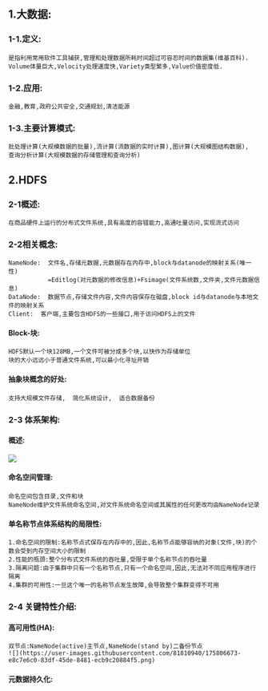## 1.大数据:
### 1-1.定义:
    是指利用常用软件工具捕获,管理和处理数据所耗时间超过可容忍时间的数据集(维基百科).
    Volume体量巨大,Velocity处理速度快,Variety类型繁多,Value价值密度低.
### 1-2.应用:
    金融,教育,政府公共安全,交通规划,清洁能源
### 1-3.主要计算模式:
    批处理计算(大规模数据的批量),流计算(流数据的实时计算),图计算(大规模图结构数据),
    查询分析计算(大规模数据的存储管理和查询分析)
## 2.HDFS
### 2-1概述:
    在商品硬件上运行的分布式文件系统,具有高度的容错能力,高通吐量访问,实现流式访问
### 2-2相关概念:
    NameNode:  文件名,存储元数据,元数据存在内存中,block与datanode的映射关系(唯一性)
               =Editlog(对元数据的修改信息)+Fsimage(文件系统数,文件夹,文件元数据信息)
    DataNode:  数据节点,存储文件内容,文件内容保存在磁盘,block id与datanode与本地文件的映射关系
    Client:  客户端,主要包含HDFS的一些接口,用于访问HDFS上的文件
#### Block-块:
    HDFS默认一个块128MB,一个文件可被分成多个块,以快作为存储单位
    块的大小远远小于普通文件系统,可以最小化寻址开销
#### 抽象块概念的好处:
    支持大规模文件存储,  简化系统设计,  适合数据备份
### 2-3 体系架构:
#### 概述:
   ![](https://user-images.githubusercontent.com/81810940/175805852-3e39fc9f-eff6-4fdb-8b2e-7aa90e85db0e.png)
#### 命名空间管理:
    命名空间包含目录,文件和块
    NameNode维护文件系统命名空间,对文件系统命名空间或其属性的任何更改均由NameNode记录
#### 单名称节点体系结构的局限性:
    1.命名空间的限制:名称节点式保存在内存中的,因此,名称节点能够容纳的对象(文件,块)的个数会受到内存空间大小的限制
    2.性能的瓶颈:整个分布式文件系统的吞吐量,受限于单个名称节点的吞吐量
    3.隔离问题:由于集群中只有一个名称节点,只有一个命名空间,因此,无法对不同应用程序进行隔离
    4.集群的可用性:一旦这个唯一的名称节点发生故障,会导致整个集群变得不可用
### 2-4 关键特性介绍:
#### 高可用性(HA):
    双节点:NameNode(active)主节点,NameNode(stand by)二备份节点
    ![](https://user-images.githubusercontent.com/81810940/175806673-e8c7e6c0-83df-45de-8481-ecb9c20884f5.png)
#### 元数据持久化:
    
    
